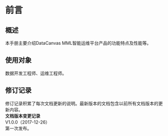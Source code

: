 # 前言

## 概述

本手册主要介绍DataCanvas MML智能运维平台产品的功能特点及性能等。

## 使用对象

数据开发工程师、运维工程师。

## 修订记录

修订记录积累了每次文档更新的说明。最新版本的文档包含以前所有文档版本的更新内容。  
**文档版本变更记录**  
V1.0.0（2017-12-26）  
第一次发布。


